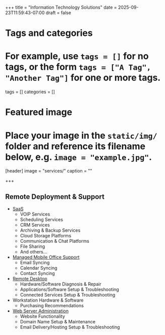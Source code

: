 +++
title = "Information Technology Solutions"
date = 2025-09-23T11:59:43-07:00
draft = false

# Tags and categories
# For example, use `tags = []` for no tags, or the form `tags = ["A Tag", "Another Tag"]` for one or more tags.
tags = []
categories = []

# Featured image
# Place your image in the `static/img/` folder and reference its filename below, e.g. `image = "example.jpg"`.
[header]
image = "services/"
caption = ""

+++
## Remote Deployment & Support
- [SaaS](/services/information-technology/saas-support)
	- VOIP Services
	- Scheduling Services
	- CRM Services
	- Archiving & Backup Services
	- Cloud Storage Platforms
	- Communication & Chat Platforms
	- File Sharing
	- And others...
- [Managed Mobile Office Support](/services/information-technology/mmo-support)
	- Email Syncing
	- Calendar Syncing
	- Contact Syncing
- [Remote Desktop](/services/information-technology/rd-support)
	- Hardware/Software Diagnosis & Repair
	- Applications/Software Setup & Troubleshooting
	- Connected Services Setup & Troubleshooting
- Workstation Hardware & Software
	- Purchasing Recommendations
- [Web Server Administration](/services/information-technology/wsa-support)
	- Website Functionality
	- Domain Name Setup & Maintenance
	- Email Delivery/Hosting Setup & Troubleshooting